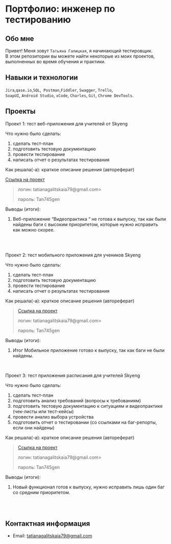# Портфолио: инженер по тестированию   

## Обо мне 

Привет! Меня зовут ``Татьяна Галицкая``, я начинающий тестировщик. <br>
В этом репозитории вы можете найти некоторые из моих проектов, выполненных во время обучения и практики.
<br>

## Навыки и технологии
``Jira``,``qase.io``,``SQL``,`` Postman``,``Fiddler``, ``Swagger``, ``Trello``, <br>
``SoapUI``, ``Android Studio``, ``xCode``, ``Charles``, ``Git``, ``Chrome DevTools``.




## Проекты

<p> Проект 1: тест веб-приложения для учителей от Skyeng</p>

<p>Что нужно было сделать:<p>

<ol>
  <li>сделать тест-план </li>
  <li>подготовить тестовую документацию</li>
  <li>провести тестирование</li>
  <li>написать отчет о результатах тестирования</li>
</ol>

<p>Как решала(-а): краткое описание решения (автореферат)<p>

<a href="https://tatiana2.atlassian.net/wiki/spaces/~634d0dbe7d4645af4fff62ea/pages/edit-v2/19922959?draftShareId=3d72b2a2-2b2d-41e0-bef7-a98a06073638">Ссылка на проект</a>
> <p> логин: tatianagalitskaia79@gmail.com> </p>
> <p> пароль: Tan745gen </p>

<p>Выводы (итоги):<p>
<ol>
  <li>Веб-приложение “Видеопрактика “ не готова к выпуску, так как были найдены баги с высоким приоритетом, которые нужно исправить как можно скорее.</li>
  </ol>
<br> 

<br> 

<p> Проект 2: тест мобильного приложения для учеников Skyeng</p>
<p>Что нужно было сделать:<p>
<ol>
  <li>сделать тест-план </li>
  <li>подготовить тестовую документацию</li>
  <li>провести тестирование</li>
  <li>написать отчет о результатах тестирования</li>
</ol>

<p>Как решала(-а): краткое описание решения (автореферат)</p>

>  <a href="https://tatiana2.atlassian.net/wiki/spaces/~634d0dbe7d4645af4fff62ea/pages/edit-v2/19890202?draftShareId=9c32e71a-ec57-4ccd-971e-bee92ee7e7a1&inEditorTemplatesPanel=auto_closed">Ссылка на проект</a>
> <p> логин: tatianagalitskaia79@gmail.com> </p>
> <p> пароль: Tan745gen </p>


<p>Выводы (итоги):<p>
<ol>
  <li>Итог Мобильное приложение готово к выпуску, так как баги не были найдены.</li>
  </ol>
<br> 

<p> Проект 3: тест приложения расписания для учителей Skyeng</p>
<p>Что нужно было сделать:<p>
<ol>
  <li>сделать тест-план </li>
  <li>подготовить анализ требований (вопросы к требованиям)</li>
  <li>подготовить тестовую документацию к ситуациям и видеопрактике (чек-листы или тест-кейсы)</li>
  <li>провести анализ выбора устройства</li>
  <li>подготовить отчет о тестировании (со ссылками на баг-репорты, если они найдены)</li>
</ol>

<p>Как решала(-а): краткое описание решения (автореферат)</p>

> <a href="https://tatiana2.atlassian.net/wiki/spaces/~634d0dbe7d4645af4fff62ea/pages/edit-v2/19890238?draftShareId=a9031006-5c6c-4869-ae10-4f481e5ed412&inEditorTemplatesPanel=auto_closed">Ссылка на проект</a>
> <p> логин: tatianagalitskaia79@gmail.com> </p>
> <p> пароль: Tan745gen </p>

<p>Выводы (итоги):<p>
<ol>
  <li>Новый функционал готов к выпуску, нужно исправить лишь один баг со средним приоритетом.</li>
 </ol>

<br> 



<br> 


## Контактная информация
- Email: tatianagalitskaia79@gmail.com

